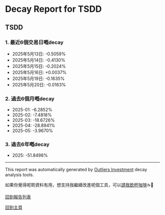 # Decay Report for TSDD

## TSDD

### 1. 最近6個交易日嘅decay

- 2025年5月13日: -0.5059%
- 2025年5月14日: -0.4130%
- 2025年5月15日: -0.2024%
- 2025年5月16日: +0.0037%
- 2025年5月19日: -0.1635%
- 2025年5月20日: -0.0163%

### 2. 過去6個月嘅decay

- 2025-01: -6.2852%
- 2025-02: -7.4818%
- 2025-03: -18.6726%
- 2025-04: -28.8941%
- 2025-05: -3.9670%

### 3. 過去6年嘅decay

- 2025: -51.8498%

------------------------------
This report was automatically generated by [Outliers Investment](https://outliersecon.github.io/Outliers-Investment/) decay analysis tools.

如果你覺得呢啲資料有用，想支持我繼續改進呢個工具，可以[請我飲杯咖啡](https://buymeacoffee.com/outliersecon)☕🙏

[回到報告列表](https://outliersecon.github.io/Outliers-Investment/reports/reports_public)

[回到主頁](https://outliersecon.github.io/Outliers-Investment/)